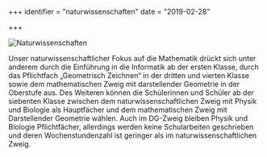 +++
identifier = "naturwissenschaften"
date = "2019-02-28"

+++

![Naturwissenschaften](/images/Nawi.jpg)

Unser naturwissenschaftlicher Fokus auf die Mathematik drückt sich unter anderem durch die Einführung in die Informatik ab der ersten Klasse, durch das Pflichtfach „Geometrisch Zeichnen“ in der dritten und vierten Klasse sowie dem mathematischen Zweig mit darstellender Geometrie in der Oberstufe aus. Des Weiteren können die Schülerinnen und Schüler ab der siebenten Klasse zwischen dem naturwissenschaftlichen Zweig mit Physik und Biologie als Hauptfächer und dem mathematischen Zweig mit Darstellender Geometrie wählen. Auch im DG-Zweig bleiben Physik und Biologie Pflichtfächer, allerdings werden keine Schularbeiten geschrieben und deren Wochenstundenzahl ist geringer als im naturwissenschaftlichen Zweig.

